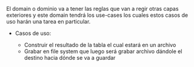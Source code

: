 El domain o dominio va a tener las reglas que van a regir otras capas exteriores y este domain tendrá los use-cases los cuales estos casos de uso harán una tarea en particular.

- Casos de uso:

  - Construir el resultado de la tabla el cual estará en un archivo
  - Grabar en file system que luego será grabar archivo dándole el destino hacia dónde se va a guardar
